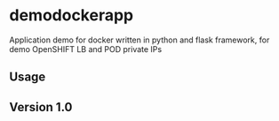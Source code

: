 # demodockerapp
Application demo for docker written in python and flask framework, for demo OpenSHIFT LB and POD private IPs

## Usage

## Version 1.0
